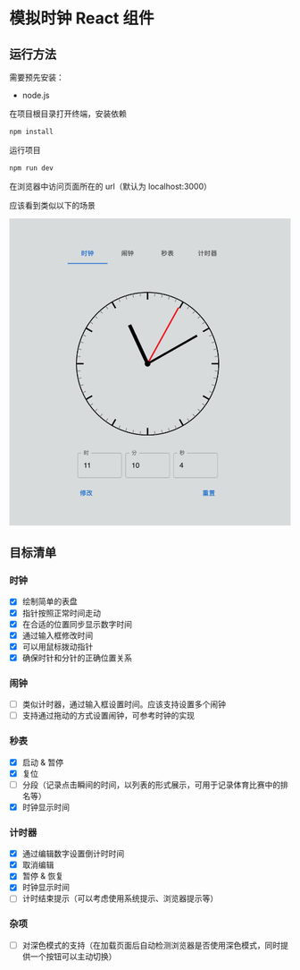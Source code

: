 # 模拟时钟 React 组件

## 运行方法

需要预先安装：

* node.js

在项目根目录打开终端，安装依赖

```sh
npm install
```

运行项目

```sh
npm run dev
```

在浏览器中访问页面所在的 url（默认为 localhost:3000）

应该看到类似以下的场景

![](readme-assets/clock.png)

## 目标清单

### 时钟

- [x] 绘制简单的表盘
- [x] 指针按照正常时间走动
- [x] 在合适的位置同步显示数字时间
- [x] 通过输入框修改时间
- [x] 可以用鼠标拨动指针
- [x] 确保时针和分针的正确位置关系

### 闹钟

- [ ] 类似计时器，通过输入框设置时间。应该支持设置多个闹钟
- [ ] 支持通过拖动的方式设置闹钟，可参考时钟的实现

### 秒表

- [x] 启动 & 暂停
- [x] 复位
- [ ] 分段（记录点击瞬间的时间，以列表的形式展示，可用于记录体育比赛中的排名等）
- [x] 时钟显示时间

### 计时器

- [x] 通过编辑数字设置倒计时时间
- [x] 取消编辑
- [x] 暂停 & 恢复
- [x] 时钟显示时间
- [ ] 计时结束提示（可以考虑使用系统提示、浏览器提示等）

### 杂项

- [ ] 对深色模式的支持（在加载页面后自动检测浏览器是否使用深色模式，同时提供一个按钮可以主动切换）